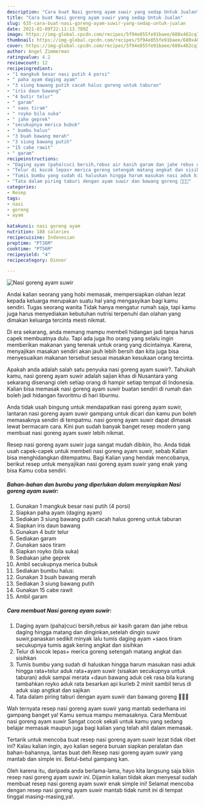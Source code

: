 ```yaml
---
description: "Cara buat Nasi goreng ayam suwir yang sedap Untuk Jualan"
title: "Cara buat Nasi goreng ayam suwir yang sedap Untuk Jualan"
slug: 635-cara-buat-nasi-goreng-ayam-suwir-yang-sedap-untuk-jualan
date: 2021-01-09T22:11:13.789Z
image: https://img-global.cpcdn.com/recipes/5f94e855fe91baee/680x482cq70/nasi-goreng-ayam-suwir-foto-resep-utama.jpg
thumbnail: https://img-global.cpcdn.com/recipes/5f94e855fe91baee/680x482cq70/nasi-goreng-ayam-suwir-foto-resep-utama.jpg
cover: https://img-global.cpcdn.com/recipes/5f94e855fe91baee/680x482cq70/nasi-goreng-ayam-suwir-foto-resep-utama.jpg
author: Angel Zimmerman
ratingvalue: 4.2
reviewcount: 12
recipeingredient:
- "1 mangkuk besar nasi putih 4 porsi"
- " paha ayam daging ayam"
- "3 siung bawang putih cacah halus goreng untuk taburan"
- "iris daun bawang"
- "4 butir telur"
- " garam"
- " saos tiram"
- " royko bila suka"
- " jahe geprek"
- "secukupnya merica bubuk"
- " bumbu halus"
- "3 buah bawang merah"
- "3 siung bawang putih"
- "15 cabe rawit"
- " garam"
recipeinstructions:
- "Daging ayam (paha)cuci bersih,rebus air kasih garam dan jahe rebus daging hingga matang dan dinginkan,setelah dingin suwir suwir,panaskan sedikit minyak lalu tumis daging ayam +saos tiram secukupnya tumis agak kering angkat dan sisihkan"
- "Telur di kocok lepas+ merica goreng setengah matang angkat dan sisihkan"
- "Tumis bumbu yang sudah di haluskan hingga harum masukan nasi aduk hingga rata+telur aduk rata+ayam suwir (sisakan secukupnya untuk taburan) aduk sampai merata +daun bawang aduk cek rasa bila kurang tambahkan royko aduk rata besarkan api kurleb 2 minit sambil terus di aduk siap angtkat dan sajikan"
- "Tata dalam piring taburi dengan ayam suwir dan bawang goreng 🥰🥰🥰"
categories:
- Resep
tags:
- nasi
- goreng
- ayam

katakunci: nasi goreng ayam 
nutrition: 188 calories
recipecuisine: Indonesian
preptime: "PT36M"
cooktime: "PT56M"
recipeyield: "4"
recipecategory: Dinner

---
```



![Nasi goreng ayam suwir](https://img-global.cpcdn.com/recipes/5f94e855fe91baee/680x482cq70/nasi-goreng-ayam-suwir-foto-resep-utama.jpg)

Andai kalian seorang yang hobi memasak, mempersiapkan olahan lezat kepada keluarga merupakan suatu hal yang mengasyikan bagi kamu sendiri. Tugas seorang  wanita Tidak hanya mengatur rumah saja, tapi kamu juga harus menyediakan kebutuhan nutrisi terpenuhi dan olahan yang dimakan keluarga tercinta mesti nikmat.

Di era  sekarang, anda memang mampu membeli hidangan jadi tanpa harus capek membuatnya dulu. Tapi ada juga lho orang yang selalu ingin memberikan makanan yang terenak untuk orang yang dicintainya. Karena, menyajikan masakan sendiri akan jauh lebih bersih dan kita juga bisa menyesuaikan makanan tersebut sesuai masakan kesukaan orang tercinta. 



Apakah anda adalah salah satu penyuka nasi goreng ayam suwir?. Tahukah kamu, nasi goreng ayam suwir adalah sajian khas di Nusantara yang sekarang disenangi oleh setiap orang di hampir setiap tempat di Indonesia. Kalian bisa memasak nasi goreng ayam suwir buatan sendiri di rumah dan boleh jadi hidangan favoritmu di hari liburmu.

Anda tidak usah bingung untuk mendapatkan nasi goreng ayam suwir, lantaran nasi goreng ayam suwir gampang untuk dicari dan kamu pun boleh memasaknya sendiri di tempatmu. nasi goreng ayam suwir dapat dimasak lewat bermacam cara. Kini pun sudah banyak banget resep modern yang membuat nasi goreng ayam suwir lebih nikmat.

Resep nasi goreng ayam suwir juga sangat mudah dibikin, lho. Anda tidak usah capek-capek untuk membeli nasi goreng ayam suwir, sebab Kalian bisa menghidangkan ditempatmu. Bagi Kalian yang hendak mencobanya, berikut resep untuk menyajikan nasi goreng ayam suwir yang enak yang bisa Kamu coba sendiri.

<!--inarticleads1-->

##### Bahan-bahan dan bumbu yang diperlukan dalam menyiapkan Nasi goreng ayam suwir:

1. Gunakan 1 mangkuk besar nasi putih (4 porsi)
1. Siapkan  paha ayam (daging ayam)
1. Sediakan 3 siung bawang putih cacah halus goreng untuk taburan
1. Siapkan iris daun bawang
1. Gunakan 4 butir telur
1. Sediakan  garam
1. Gunakan  saos tiram
1. Siapkan  royko (bila suka)
1. Sediakan  jahe geprek
1. Ambil secukupnya merica bubuk
1. Sediakan  bumbu halus:
1. Gunakan 3 buah bawang merah
1. Sediakan 3 siung bawang putih
1. Gunakan 15 cabe rawit
1. Ambil  garam




<!--inarticleads2-->

##### Cara membuat Nasi goreng ayam suwir:

1. Daging ayam (paha)cuci bersih,rebus air kasih garam dan jahe rebus daging hingga matang dan dinginkan,setelah dingin suwir suwir,panaskan sedikit minyak lalu tumis daging ayam +saos tiram secukupnya tumis agak kering angkat dan sisihkan
1. Telur di kocok lepas+ merica goreng setengah matang angkat dan sisihkan
1. Tumis bumbu yang sudah di haluskan hingga harum masukan nasi aduk hingga rata+telur aduk rata+ayam suwir (sisakan secukupnya untuk taburan) aduk sampai merata +daun bawang aduk cek rasa bila kurang tambahkan royko aduk rata besarkan api kurleb 2 minit sambil terus di aduk siap angtkat dan sajikan
1. Tata dalam piring taburi dengan ayam suwir dan bawang goreng 🥰🥰🥰




Wah ternyata resep nasi goreng ayam suwir yang mantab sederhana ini gampang banget ya! Kamu semua mampu memasaknya. Cara Membuat nasi goreng ayam suwir Sangat cocok sekali untuk kamu yang sedang belajar memasak maupun juga bagi kalian yang telah ahli dalam memasak.

Tertarik untuk mencoba buat resep nasi goreng ayam suwir lezat tidak ribet ini? Kalau kalian ingin, ayo kalian segera buruan siapkan peralatan dan bahan-bahannya, lantas buat deh Resep nasi goreng ayam suwir yang mantab dan simple ini. Betul-betul gampang kan. 

Oleh karena itu, daripada anda berlama-lama, hayo kita langsung saja bikin resep nasi goreng ayam suwir ini. Dijamin kalian tiidak akan menyesal sudah membuat resep nasi goreng ayam suwir enak simple ini! Selamat mencoba dengan resep nasi goreng ayam suwir mantab tidak rumit ini di tempat tinggal masing-masing,ya!.

